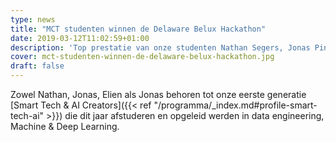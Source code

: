 ```yaml
---
type: news
title: "MCT studenten winnen de Delaware Belux Hackathon"
date: 2019-03-12T11:02:59+01:00
description: 'Top prestatie van onze studenten Nathan Segers, Jonas Pinson, Elien Knockaert en Jonas Boecquaert: zij wonnen de delaware BeLux Hackathon in de categorie "Applying Artificial Intelligence & Machine Learning "!'
cover: mct-studenten-winnen-de-delaware-belux-hackathon.jpg
draft: false
---
```


Zowel Nathan, Jonas, Elien als Jonas behoren tot onze eerste generatie [Smart Tech & AI Creators]({{< ref "/programma/_index.md#profile-smart-tech-ai" >}}) die dit jaar afstuderen en opgeleid werden in data engineering, Machine & Deep Learning.
